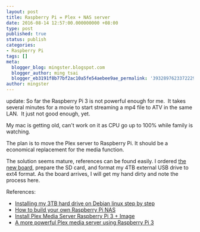 ```yaml
---
layout: post
title: Raspberry Pi = Plex + NAS server
date: 2016-08-14 12:57:00.000000000 +08:00
type: post
published: true
status: publish
categories:
- Raspberry Pi
tags: []
meta:
  blogger_blog: mingster.blogspot.com
  blogger_author: ming tsai
  blogger_eb3191f8b77bf2ac10a5fe54aebee9ae_permalink: '3932897623372229631'
author: mingster
---
```

<p>update: So far the Raspberry Pi 3 is not powerful enough for me.  It takes several minutes for a movie to start streaming a mp4 file to ATV in the same LAN.  It just not good enough, yet.</p>
<p>My mac is getting old, can't work on it as CPU go up to 100% while family is watching.</p>
<p>The plan is to move the Plex server to Raspberry Pi.  It should be a economical replacement for the media function. </p>
<p>The solution seems mature, references can be found easily. I ordered <a href="http://makezine.com/2016/02/28/meet-the-new-raspberry-pi-3/">the new board</a>, prepare the SD card, and format my 4TB external USB drive to ext4 format.  As the board arrives, I will get my hand dirty and note the process here. </p>
<p>References: 
<ul>
<li><a href="http://www.tech-g.com/2012/07/25/installing-my-3tb-hard-drive-on-debian-linux-step-by-step/" target="_blank">Installing my 3TB hard drive on Debian linux step by step</a></li>
<li><a href="http://www.techradar.com/how-to/computing/how-to-build-your-own-raspberry-pi-nas-1315968" target="_blank">How to build your own Raspberry Pi NAS</a></li>
<li><a href="https://www.htpcguides.com/install-plex-media-server-raspberry-pi-3-image/" target="_blank">Install Plex Media Server Raspberry Pi 3 + Image</a></li>
<li><a href="https://www.element14.com/community/community/raspberry-pi/raspberrypi_projects/blog/2016/03/11/a-more-powerful-plex-media-server-using-raspberry-pi-3">A more powerful Plex media server using Raspberry Pi 3</a></li>
</ul>
